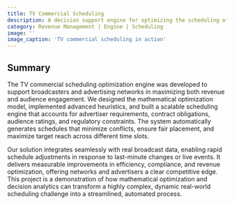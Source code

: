 ```yaml
---
title: TV Commercial Scheduling
description: A decision support engine for optimizing the scheduling of TV commercials, balancing audience reach, advertiser demands, and network constraints.
category: Revenue Management | Engine | Scheduling
image: ''
image_caption: 'TV commercial scheduling in action'
---
```


## Summary

The TV commercial scheduling optimization engine was developed to support broadcasters and advertising networks in maximizing both revenue and audience engagement. We designed the mathematical optimization model, implemented advanced heuristics, and built a scalable scheduling engine that accounts for advertiser requirements, contract obligations, audience ratings, and regulatory constraints. The system automatically generates schedules that minimize conflicts, ensure fair placement, and maximize target reach across different time slots.  

Our solution integrates seamlessly with real broadcast data, enabling rapid schedule adjustments in response to last-minute changes or live events. It delivers measurable improvements in efficiency, compliance, and revenue optimization, offering networks and advertisers a clear competitive edge. This project is a demonstration of how mathematical optimization and decision analytics can transform a highly complex, dynamic real-world scheduling challenge into a streamlined, automated process.